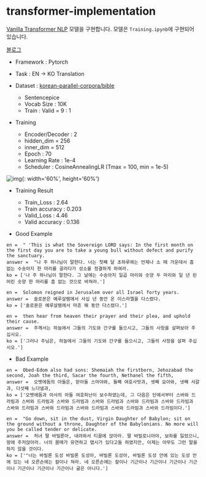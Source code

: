 # transformer-implementation

[Vanilla Transformer NLP](https://arxiv.org/abs/1706.03762) 모델을 구현합니다.
모델은 `Training.ipynb`에 구현되어 있습니다.

[블로그](https://loggerjk.github.io/pytorch/Transformer/)


-   Framework : Pytorch
-   Task : EN -> KO Translation
-   Dataset : [korean-parallel-corpora/bible](https://github.com/jungyeul)

    -   Sentencepice
    -   Vocab Size : 10K
    -   Train : Valid = 9 : 1

-   Training
    -   Encoder/Decoder : 2
    -   hidden_dim = 256
    -   inner_dim = 512
    -   Epoch : 70
    -   Learning Rate : 1e-4
    -   Scheduler : CosineAnnealingLR (Tmax = 100, min = 1e-5)


![img](https://i.imgur.com/CFMuitM.png){: width='60%', height='60%'}

-   Training Result
    -   Train_Loss : 2.64
    -   Train accuracy : 0.203
    -   Valid_Loss : 4.46
    -   Valid accuracy : 0.136

-   Good Example

```
en =  " 'This is what the Sovereign LORD says: In the first month on the first day you are to take a young bull without defect and purify the sanctuary.
answer =  "나 주 하나님이 말한다. 너는 첫째 달 초하루에는 언제나 소 떼 가운데서 흠 없는 수송아지 한 마리를 골라다가 성소를 정결하게 하여라.
ko = ['나 주 하나님이 말한다. 그 날에는 수송아지 일곱 마리와 숫양 두 마리와 일 년 된 어린 숫양 한 마리를 흠 없는 것으로 바쳐라.']

en =  Solomon reigned in Jerusalem over all Israel forty years.
answer =  솔로몬은 예루살렘에서 사십 년 동안 온 이스라엘을 다스렸다.
ko = ['솔로몬은 예루살렘에서 마흔 해 동안 다스렸다.']

en =  then hear from heaven their prayer and their plea, and uphold their cause.
answer =  주께서는 하늘에서 그들의 기도와 간구를 들으시고, 그들의 사정을 살펴보아 주십시오.
ko = ['그러나 주님은, 하늘에서 그들의 기도와 간구를 들으시고, 그들의 사정을 살펴 주십시오.']
```

-   Bad Example

```
en =  Obed-Edom also had sons: Shemaiah the firstborn, Jehozabad the second, Joah the third, Sacar the fourth, Nethanel the fifth,
answer =  오벳에돔의 아들은, 맏아들 스마야와, 둘째 여호사밧과, 셋째 요아와, 넷째 사갈과, 다섯째 느다넬과,
ko = ['오벳에돔과 아사의 아들 여호하난이 보수하였는데, 그 다음은 단에서부터 스바와 드라빔과 스바와 드라빔과 스바와 드라빔과 스바와 드라빔과 스바와 드라빔과 스바와 드라빔과 스바와 드라빔과 스바와 드라빔과 스바와 드라빔과 스바와 드라빔과 스바와 드라빔이다.']

en =  "Go down, sit in the dust, Virgin Daughter of Babylon; sit on the ground without a throne, Daughter of the Babylonians. No more will you be called tender or delicate.
answer =  처녀 딸 바빌론아, 내려와서 티끌에 앉아라. 딸 바빌로니아야, 보좌를 잃었으니, 땅에 주저앉아라. 너의 몸매가 유연하고 맵시가 있다고들 하였지만, 이제는 아무도 그런 말을 하지 않을 것이다.
ko = ['"너는 바빌론 도성 바빌론 도성아, 바빌론 도성아, 바빌론 도성 안에 있는 도성 안에 있는 네 오른손에는 칼이나 쳐라. 네 오른손에는 칼이나 기근이나 기근이나 기근이나 기근이나 기근이나 기근이나 기근이나 굶은 아니다.']
```
